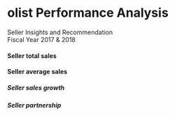 # olist Performance Analysis

Seller Insights and Recommendation<br>
Fiscal Year 2017 & 2018
#### Seller total sales
#### Seller average sales
##### Seller sales growth
##### Seller partnership
